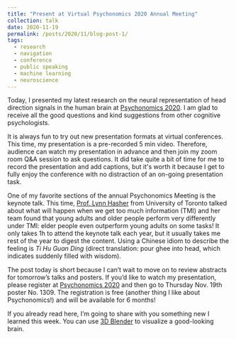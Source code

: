 ```yaml
---
title: "Present at Virtual Psychonomics 2020 Annual Meeting"
collection: talk
date: 2020-11-19
permalink: /posts/2020/11/blog-post-1/
tags:
  - research
  - navigation
  - conference
  - public speaking
  - machine learning
  - neuroscience
---
```



Today, I presented my latest research on the neural representation of head direction signals in the human brain at [Psychonomics 2020](https://www.psychonomic.org/page/2020annualmeeting). I am glad to receive all the good questions and kind suggestions from other cognitive psychologists.  

It is always fun to try out new presentation formats at virtual conferences. This time, my presentation is a pre-recorded 5 min video. Therefore, audience can watch my presentation in advance and then join my zoom room Q&A session to ask questions. It did take quite a bit of time for me to record the presentation and add captions, but it's worth it because I get to fully enjoy the conference with no distraction of an on-going presentation task. 

One of my favorite sections of the annual Psychonomics Meeting is the keynote talk. This time, [Prof. Lynn Hasher](http://www2.psych.utoronto.ca/users/hasherlab/people_hasher.htm) from University of Toronto talked about what will happen when we get too much information (TMI) and her team found that young adults and older people perform very differently under TMI: elder people even outperform young adults on some tasks! It only takes 1h to attend the keynote talk each year, but it usually takes me rest of the year to digest the content. Using a Chinese idiom to describe the feeling is *Ti Hu Guan Ding* (direct translation: pour ghee into head, which indicates suddenly filled with wisdom).

The post today is short because I can’t wait to move on to review abstracts for tomorrow’s talks and posters. If you’d like to watch my presentation, please register at [Psychonomics 2020](https://www.psychonomic.org/page/2020annualmeeting) and then go to Thursday Nov. 19th poster No. 1309. The registration is free (another thing I like about Psychonomics!) and will be available for 6 months!

If you already read here, I’m going to share with you something new I learned this week. You can use [3D Blender]( http://blender.com/) to visualize a good-looking brain. 


